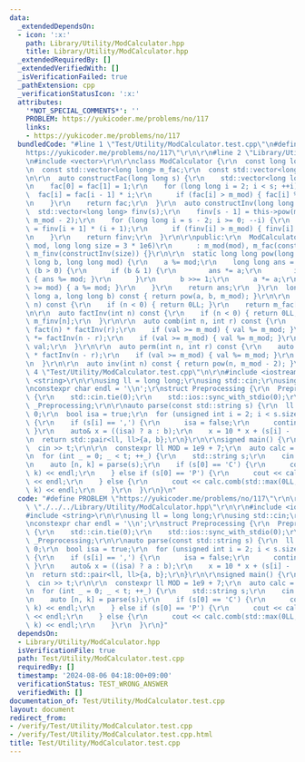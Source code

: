 ```yaml
---
data:
  _extendedDependsOn:
  - icon: ':x:'
    path: Library/Utility/ModCalculator.hpp
    title: Library/Utility/ModCalculator.hpp
  _extendedRequiredBy: []
  _extendedVerifiedWith: []
  _isVerificationFailed: true
  _pathExtension: cpp
  _verificationStatusIcon: ':x:'
  attributes:
    '*NOT_SPECIAL_COMMENTS*': ''
    PROBLEM: https://yukicoder.me/problems/no/117
    links:
    - https://yukicoder.me/problems/no/117
  bundledCode: "#line 1 \"Test/Utility/ModCalculator.test.cpp\"\n#define PROBLEM \"\
    https://yukicoder.me/problems/no/117\"\r\n\r\n#line 2 \"Library/Utility/ModCalculator.hpp\"\
    \n#include <vector>\r\n\r\nclass ModCalculator {\r\n  const long long m_mod;\r\
    \n  const std::vector<long long> m_fac;\r\n  const std::vector<long long> m_finv;\r\
    \n\r\n  auto constructFac(long long s) {\r\n    std::vector<long long> fac(s);\r\
    \n    fac[0] = fac[1] = 1;\r\n    for (long long i = 2; i < s; ++i) {\r\n    \
    \  fac[i] = fac[i - 1] * i;\r\n      if (fac[i] > m_mod) { fac[i] %= m_mod; }\r\
    \n    }\r\n    return fac;\r\n  }\r\n  auto constructInv(long long s) {\r\n  \
    \  std::vector<long long> finv(s);\r\n    finv[s - 1] = this->pow(m_fac[s - 1],\
    \ m_mod - 2);\r\n    for (long long i = s - 2; i >= 0; --i) {\r\n      finv[i]\
    \ = finv[i + 1] * (i + 1);\r\n      if (finv[i] > m_mod) { finv[i] %= m_mod; }\r\
    \n    }\r\n    return finv;\r\n  }\r\n\r\npublic:\r\n  ModCalculator(long long\
    \ mod, long long size = 3 * 1e6)\r\n      : m_mod(mod), m_fac(constructFac(size)),\
    \ m_finv(constructInv(size)) {}\r\n\r\n  static long long pow(long long a, long\
    \ long b, long long mod) {\r\n    a %= mod;\r\n    long long ans = 1;\r\n    while\
    \ (b > 0) {\r\n      if (b & 1) {\r\n        ans *= a;\r\n        if (ans >= mod)\
    \ { ans %= mod; }\r\n      }\r\n      b >>= 1;\r\n      a *= a;\r\n      if (a\
    \ >= mod) { a %= mod; }\r\n    }\r\n    return ans;\r\n  }\r\n  long long pow(long\
    \ long a, long long b) const { return pow(a, b, m_mod); }\r\n\r\n  auto fact(int\
    \ n) const {\r\n    if (n < 0) { return 0LL; }\r\n    return m_fac[n];\r\n  }\r\
    \n\r\n  auto factInv(int n) const {\r\n    if (n < 0) { return 0LL; }\r\n    return\
    \ m_finv[n];\r\n  }\r\n\r\n  auto comb(int n, int r) const {\r\n    auto val =\
    \ fact(n) * factInv(r);\r\n    if (val >= m_mod) { val %= m_mod; }\r\n    val\
    \ *= factInv(n - r);\r\n    if (val >= m_mod) { val %= m_mod; }\r\n    return\
    \ val;\r\n  }\r\n\r\n  auto perm(int n, int r) const {\r\n    auto val = fact(n)\
    \ * factInv(n - r);\r\n    if (val >= m_mod) { val %= m_mod; }\r\n    return val;\r\
    \n  }\r\n\r\n  auto inv(int n) const { return pow(n, m_mod - 2); }\r\n};\r\n#line\
    \ 4 \"Test/Utility/ModCalculator.test.cpp\"\n\r\n#include <iostream>\r\n#include\
    \ <string>\r\n\r\nusing ll = long long;\r\nusing std::cin;\r\nusing std::cout;\r\
    \nconstexpr char endl = '\\n';\r\nstruct Preprocessing {\r\n  Preprocessing()\
    \ {\r\n    std::cin.tie(0);\r\n    std::ios::sync_with_stdio(0);\r\n  };\r\n}\
    \ _Preprocessing;\r\n\r\nauto parse(const std::string s) {\r\n  ll a = 0, b =\
    \ 0;\r\n  bool isa = true;\r\n  for (unsigned int i = 2; i < s.size() - 1; ++i)\
    \ {\r\n    if (s[i] == ',') {\r\n      isa = false;\r\n      continue;\r\n   \
    \ }\r\n    auto& x = ((isa) ? a : b);\r\n    x = 10 * x + (s[i] - '0');\r\n  }\r\
    \n  return std::pair<ll, ll>{a, b};\r\n}\r\n\r\nsigned main() {\r\n  ll t;\r\n\
    \  cin >> t;\r\n\r\n  constexpr ll MOD = 1e9 + 7;\r\n  auto calc = ModCalculator(MOD);\r\
    \n  for (int _ = 0; _ < t; ++_) {\r\n    std::string s;\r\n    cin >> s;\r\n\r\
    \n    auto [n, k] = parse(s);\r\n    if (s[0] == 'C') {\r\n      cout << calc.comb(n,\
    \ k) << endl;\r\n    } else if (s[0] == 'P') {\r\n      cout << calc.perm(n, k)\
    \ << endl;\r\n    } else {\r\n      cout << calc.comb(std::max(0LL, n + k - 1),\
    \ k) << endl;\r\n    }\r\n  }\r\n}\n"
  code: "#define PROBLEM \"https://yukicoder.me/problems/no/117\"\r\n\r\n#include\
    \ \"./../../Library/Utility/ModCalculator.hpp\"\r\n\r\n#include <iostream>\r\n\
    #include <string>\r\n\r\nusing ll = long long;\r\nusing std::cin;\r\nusing std::cout;\r\
    \nconstexpr char endl = '\\n';\r\nstruct Preprocessing {\r\n  Preprocessing()\
    \ {\r\n    std::cin.tie(0);\r\n    std::ios::sync_with_stdio(0);\r\n  };\r\n}\
    \ _Preprocessing;\r\n\r\nauto parse(const std::string s) {\r\n  ll a = 0, b =\
    \ 0;\r\n  bool isa = true;\r\n  for (unsigned int i = 2; i < s.size() - 1; ++i)\
    \ {\r\n    if (s[i] == ',') {\r\n      isa = false;\r\n      continue;\r\n   \
    \ }\r\n    auto& x = ((isa) ? a : b);\r\n    x = 10 * x + (s[i] - '0');\r\n  }\r\
    \n  return std::pair<ll, ll>{a, b};\r\n}\r\n\r\nsigned main() {\r\n  ll t;\r\n\
    \  cin >> t;\r\n\r\n  constexpr ll MOD = 1e9 + 7;\r\n  auto calc = ModCalculator(MOD);\r\
    \n  for (int _ = 0; _ < t; ++_) {\r\n    std::string s;\r\n    cin >> s;\r\n\r\
    \n    auto [n, k] = parse(s);\r\n    if (s[0] == 'C') {\r\n      cout << calc.comb(n,\
    \ k) << endl;\r\n    } else if (s[0] == 'P') {\r\n      cout << calc.perm(n, k)\
    \ << endl;\r\n    } else {\r\n      cout << calc.comb(std::max(0LL, n + k - 1),\
    \ k) << endl;\r\n    }\r\n  }\r\n}"
  dependsOn:
  - Library/Utility/ModCalculator.hpp
  isVerificationFile: true
  path: Test/Utility/ModCalculator.test.cpp
  requiredBy: []
  timestamp: '2024-08-06 04:18:00+09:00'
  verificationStatus: TEST_WRONG_ANSWER
  verifiedWith: []
documentation_of: Test/Utility/ModCalculator.test.cpp
layout: document
redirect_from:
- /verify/Test/Utility/ModCalculator.test.cpp
- /verify/Test/Utility/ModCalculator.test.cpp.html
title: Test/Utility/ModCalculator.test.cpp
---
```

